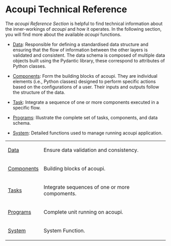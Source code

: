 # Acoupi Technical Reference

The _acoupi Reference Section_ is helpful to find technical information about the inner-workings of _acoupi_ and how it operates.
In the following section, you will find more about the available _acoupi_ functions.

- [Data](data.md): Responsible for defining a standardised data structure and ensuring that the flow of information between the other layers is validated and consistent.
    The data schema is composed of multiple data objects built using the Pydantic library, these correspond to attributes of Python classes.

- [Components](components.md): Form the building blocks of acoupi.
    They are individual elements (i.e., Python classes) designed to perform specific actions based on the configurations of a user.
    Their inputs and outputs follow the structure of the data.

- [Task](tasks.md): Integrate a sequence of one or more components executed in a specific flow.

- [Programs](programs.md): Illustrate the complete set of tasks, components, and data schema.

- [System](system.md): Detailed functions used to manage running acoupi application.

<table>
  <tr>
    <td>
      <a href="data">Data</a>
    </td>
    <td>
      <p>Ensure data validation and consistency.</p>
    </td>
  </tr>
  <tr>
    <td>
      <a href="components">Components</a>
    </td>
    <td>
      <p>Building blocks of acoupi.</p>
    </td>
  </tr>
  <tr>
    <td>
      <a href="tasks">Tasks</a>
    </td>
    <td>
      <p>Integrate sequences of one or more compoments.</p>
    </td>
  </tr>
  <tr>
    <td>
      <a href="programs">Programs</a>
    </td>
    <td>
      <p>Complete unit running on acoupi.</p>
    </td>
  </tr>
  <tr>
    <td>
      <a href="system">System</a>
    </td>
    <td>
      <p>System Function.</p>
    </td>
  </tr>
</table>

